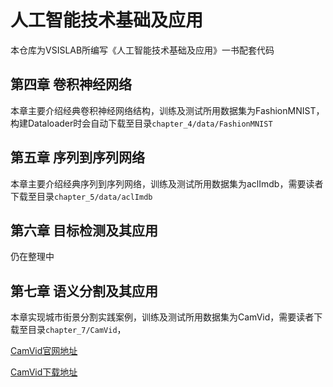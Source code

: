 # 人工智能技术基础及应用

本仓库为VSISLAB所编写《人工智能技术基础及应用》一书配套代码

## 第四章 卷积神经网络

本章主要介绍经典卷积神经网络结构，训练及测试所用数据集为FashionMNIST，构建Dataloader时会自动下载至目录`chapter_4/data/FashionMNIST`

## 第五章 序列到序列网络

本章主要介绍经典序列到序列网络，训练及测试所用数据集为aclImdb，需要读者下载至目录`chapter_5/data/aclImdb`

## 第六章 目标检测及其应用

仍在整理中

## 第七章 语义分割及其应用

本章实现城市街景分割实践案例，训练及测试所用数据集为CamVid，需要读者下载至目录`chapter_7/CamVid`，

[CamVid官网地址](http://mi.eng.cam.ac.uk/research/projets/VideoRec/CamVid/)

[CamVid下载地址](https://s3.amazonaws.com/fast-ai-imagelocal/camvid.tgz)